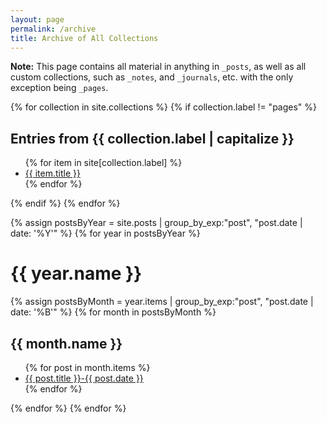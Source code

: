 ```yaml
---
layout: page
permalink: /archive
title: Archive of All Collections
---
```


**Note:** This page contains all material in anything in `_posts`, as well as all custom collections, such as `_notes`, and `_journals`, etc. with the only exception being `_pages`.

{% for collection in site.collections %}
{% if collection.label != "pages" %}

  <h2>Entries from {{ collection.label | capitalize }}</h2>
  <ul>
    {% for item in site[collection.label] %}
      <li class="archive-links"><a href="{{ item.url }}">{{ item.title }}</a></li>
    {% endfor %}
  </ul>
  {% endif %}
{% endfor %}


{% assign postsByYear = site.posts | group_by_exp:"post", "post.date | date: '%Y'" %}
  {% for year in postsByYear %}
    <h1>{{ year.name }}</h1>
    {% assign postsByMonth = year.items | group_by_exp:"post", "post.date | date: '%B'" %}
      {% for month in postsByMonth %}
        <h2>{{ month.name }}</h2>
        <ul>
          {% for post in month.items %}
            <li><a href="{{ post.url }}">{{ post.title }}-{{ post.date }}</a></li>
          {% endfor %}
        </ul>
      {% endfor %}
  {% endfor %}

